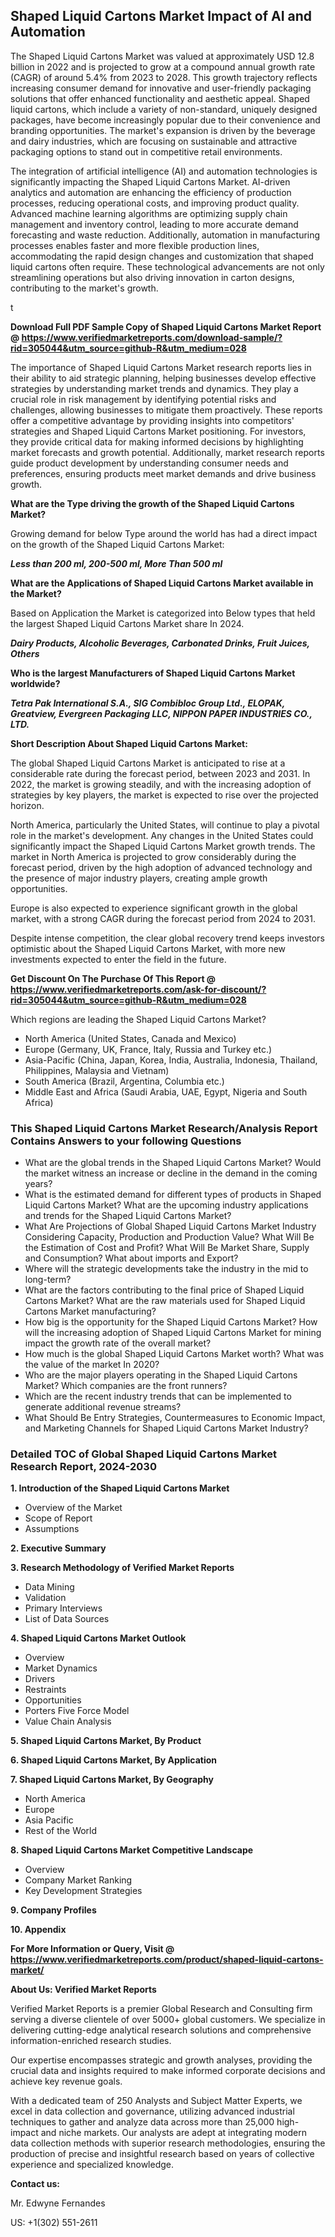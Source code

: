 <h2>Shaped Liquid Cartons Market Impact of AI and Automation</h2><p>The Shaped Liquid Cartons Market was valued at approximately USD 12.8 billion in 2022 and is projected to grow at a compound annual growth rate (CAGR) of around 5.4% from 2023 to 2028. This growth trajectory reflects increasing consumer demand for innovative and user-friendly packaging solutions that offer enhanced functionality and aesthetic appeal. Shaped liquid cartons, which include a variety of non-standard, uniquely designed packages, have become increasingly popular due to their convenience and branding opportunities. The market's expansion is driven by the beverage and dairy industries, which are focusing on sustainable and attractive packaging options to stand out in competitive retail environments.</p><p>The integration of artificial intelligence (AI) and automation technologies is significantly impacting the Shaped Liquid Cartons Market. AI-driven analytics and automation are enhancing the efficiency of production processes, reducing operational costs, and improving product quality. Advanced machine learning algorithms are optimizing supply chain management and inventory control, leading to more accurate demand forecasting and waste reduction. Additionally, automation in manufacturing processes enables faster and more flexible production lines, accommodating the rapid design changes and customization that shaped liquid cartons often require. These technological advancements are not only streamlining operations but also driving innovation in carton designs, contributing to the market's growth.</p>t</p><p id="" class=""><strong>Download Full PDF Sample Copy of Shaped Liquid Cartons Market Report @ <a href="https://www.verifiedmarketreports.com/download-sample/?rid=305044&utm_source=github-R&utm_medium=028" target="_blank">https://www.verifiedmarketreports.com/download-sample/?rid=305044&utm_source=github-R&utm_medium=028</a></strong></p><p>The importance of&nbsp;Shaped Liquid Cartons Market research reports lies in their ability to aid strategic planning, helping businesses develop effective strategies by understanding market trends and dynamics. They play a crucial role in risk management by identifying potential risks and challenges, allowing businesses to mitigate them proactively. These reports offer a competitive advantage by providing insights into competitors' strategies and Shaped Liquid Cartons Market positioning. For investors, they provide critical data for making informed decisions by highlighting market forecasts and growth potential. Additionally, market research reports guide product development by understanding consumer needs and preferences, ensuring products meet market demands and drive business growth.</p><p><strong>What are the&nbsp;Type driving the growth of the Shaped Liquid Cartons Market?</strong></p><p id="" class="">Growing demand for below Type around the world has had a direct impact on the growth of the Shaped Liquid Cartons Market:</p><em><strong>Less than 200 ml, 200-500 ml, More Than 500 ml</strong></em></p><strong>What are the&nbsp;Applications&nbsp;of Shaped Liquid Cartons Market available in the Market?</strong></p><p id="" class="">Based on Application the Market is categorized into Below types that held the largest Shaped Liquid Cartons Market share In 2024.</p><em><strong>Dairy Products, Alcoholic Beverages, Carbonated Drinks, Fruit Juices, Others</strong></em></p><strong>Who is the largest Manufacturers of Shaped Liquid Cartons Market worldwide?</strong></p><p><em><strong>Tetra Pak International S.A., SIG Combibloc Group Ltd., ELOPAK, Greatview, Evergreen Packaging LLC, NIPPON PAPER INDUSTRIES CO., LTD.</strong></em></p><p id="" class=""><strong>Short Description About Shaped Liquid Cartons Market:</strong></p><p>The global Shaped Liquid Cartons Market is anticipated to rise at a considerable rate during the forecast period, between 2023 and 2031. In 2022, the market is growing steadily, and with the increasing adoption of strategies by key players, the market is expected to rise over the projected horizon.</p><p>North America, particularly the United States, will continue to play a pivotal role in the market's development. Any changes in the United States could significantly impact the Shaped Liquid Cartons Market growth trends. The market in North America is projected to grow considerably during the forecast period, driven by the high adoption of advanced technology and the presence of major industry players, creating ample growth opportunities.</p><p>Europe is also expected to experience significant growth in the global market, with a strong CAGR during the forecast period from 2024 to 2031.</p><p>Despite intense competition, the clear global recovery trend keeps investors optimistic about the Shaped Liquid Cartons Market, with more new investments expected to enter the field in the future.</p><p id="" class=""><strong>Get Discount On The Purchase Of This Report @ <a href="https://www.verifiedmarketreports.com/ask-for-discount/?rid=305044&utm_source=github-R&utm_medium=028" target="_blank">https://www.verifiedmarketreports.com/ask-for-discount/?rid=305044&utm_source=github-R&utm_medium=028</a></strong></p>Which regions are leading the Shaped Liquid Cartons Market?</p><ul><li>North America (United States, Canada and Mexico)</li><li>Europe (Germany, UK, France, Italy, Russia and Turkey etc.)</li><li>Asia-Pacific (China, Japan, Korea, India, Australia, Indonesia, Thailand, Philippines, Malaysia and Vietnam)</li><li>South America (Brazil, Argentina, Columbia etc.)</li><li>Middle East and Africa (Saudi Arabia, UAE, Egypt, Nigeria and South Africa)</li></ul><h3 id="" class="">This Shaped Liquid Cartons Market Research/Analysis Report Contains Answers to your following Questions</h3><ul><li>What are the global trends in the Shaped Liquid Cartons Market? Would the market witness an increase or decline in the demand in the coming years?</li><li>What is the estimated demand for different types of products in Shaped Liquid Cartons Market? What are the upcoming industry applications and trends for the Shaped Liquid Cartons Market?</li><li>What Are Projections of Global Shaped Liquid Cartons Market Industry Considering Capacity, Production and Production Value? What Will Be the Estimation of Cost and Profit? What Will Be Market Share, Supply and Consumption? What about imports and Export?</li><li>Where will the strategic developments take the industry in the mid to long-term?</li><li>What are the factors contributing to the final price of Shaped Liquid Cartons Market? What are the raw materials used for Shaped Liquid Cartons Market manufacturing?</li><li>How big is the opportunity for the Shaped Liquid Cartons Market? How will the increasing adoption of Shaped Liquid Cartons Market for mining impact the growth rate of the overall market?</li><li>How much is the global Shaped Liquid Cartons Market worth? What was the value of the market In 2020?</li><li>Who are the major players operating in the Shaped Liquid Cartons Market? Which companies are the front runners?</li><li>Which are the recent industry trends that can be implemented to generate additional revenue streams?</li><li>What Should Be Entry Strategies, Countermeasures to Economic Impact, and Marketing Channels for Shaped Liquid Cartons Market Industry?</li></ul><h3 id="" class="">Detailed TOC of Global Shaped Liquid Cartons Market Research Report, 2024-2030</h3><p id="" class=""><strong>1. Introduction of the Shaped Liquid Cartons Market</strong></p><ul><li>Overview of the Market</li><li>Scope of Report</li><li>Assumptions</li></ul><p id="" class=""><strong>2. Executive Summary</strong></p><p id="" class=""><strong>3. Research Methodology of Verified Market Reports</strong></p><ul><li>Data Mining</li><li>Validation</li><li>Primary Interviews</li><li>List of Data Sources</li></ul><p id="" class=""><strong>4. Shaped Liquid Cartons Market Outlook</strong></p><ul><li>Overview</li><li>Market Dynamics</li><li>Drivers</li><li>Restraints</li><li>Opportunities</li><li>Porters Five Force Model</li><li>Value Chain Analysis</li></ul><p id="" class=""><strong>5. Shaped Liquid Cartons Market, By Product</strong></p><p id="" class=""><strong>6. Shaped Liquid Cartons Market, By Application</strong></p><p id="" class=""><strong>7. Shaped Liquid Cartons Market, By Geography</strong></p><ul><li>North America</li><li>Europe</li><li>Asia Pacific</li><li>Rest of the World</li></ul><p id="" class=""><strong>8. Shaped Liquid Cartons Market Competitive Landscape</strong></p><ul><li>Overview</li><li>Company Market Ranking</li><li>Key Development Strategies</li></ul><p id="" class=""><strong>9. Company Profiles</strong></p><p id="" class=""><strong>10. Appendix</strong></p><p id="" class=""><strong>For More Information or Query, Visit @ <a href="https://www.verifiedmarketreports.com/product/shaped-liquid-cartons-market/" target="_blank">https://www.verifiedmarketreports.com/product/shaped-liquid-cartons-market/</a></strong></p><p id="" class=""><strong>About Us: Verified Market Reports</strong></p><p id="" class="">Verified Market Reports is a premier Global Research and Consulting firm serving a diverse clientele of over 5000+ global customers. We specialize in delivering cutting-edge analytical research solutions and comprehensive information-enriched research studies.</p><p id="" class="">Our expertise encompasses strategic and growth analyses, providing the crucial data and insights required to make informed corporate decisions and achieve key revenue goals.</p><p id="" class="">With a dedicated team of 250 Analysts and Subject Matter Experts, we excel in data collection and governance, utilizing advanced industrial techniques to gather and analyze data across more than 25,000 high-impact and niche markets. Our analysts are adept at integrating modern data collection methods with superior research methodologies, ensuring the production of precise and insightful research based on years of collective experience and specialized knowledge.</p><p id="" class=""><strong>Contact us:</strong></p><p id="" class="">Mr. Edwyne Fernandes</p><p id="" class="">US: +1(302) 551-2611</p>